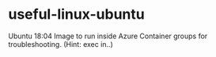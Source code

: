 # useful-linux-ubuntu
Ubuntu 18:04 Image to run inside Azure Container groups for troubleshooting. (Hint: exec in..)
